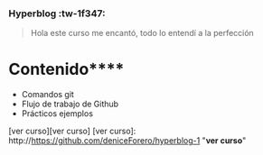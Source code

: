### Hyperblog :tw-1f347:

> Hola este curso me encantó, todo lo entendí a la perfección

# Contenido****

- Comandos git
- Flujo de trabajo de Github
- Prácticos ejemplos

[ver curso][ver curso]
[ver curso]: http://https://github.com/deniceForero/hyperblog-1 "**ver curso**"